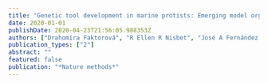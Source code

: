 ```yaml
---
title: "Genetic tool development in marine protists: Emerging model organisms for experimental cell biology"
date: 2020-01-01
publishDate: 2020-04-23T21:56:05.988353Z
authors: ["Drahomíra Faktorová", "R Ellen R Nisbet", "José A Fernández Robledo", "Elena Casacuberta", "Lisa Sudek", "Andrew E Allen", "Manuel Ares", "Cristina Aresté", "Cecilia Balestreri", "Adrian C Barbrook"]
publication_types: ["2"]
abstract: ""
featured: false
publication: "*Nature methods*"
---
```


